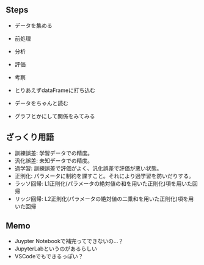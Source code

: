 
## Steps

- データを集める
- 前処理
- 分析
- 評価
- 考察

- とりあえずdataFrameに打ち込む
- データをちゃんと読む
- グラフとかにして関係をみてみる

## ざっくり用語

- 訓練誤差: 学習データでの精度。
- 汎化誤差: 未知データでの精度。
- 過学習: 訓練誤差で評価がよく、汎化誤差で評価が悪い状態。
- 正則化: パラメータに制約を課すこと。それにより過学習を防いだりする。
- ラッソ回帰: L1正則化(パラメータの絶対値の和を用いた正則化)項を用いた回帰
- リッジ回帰: L2正則化(パラメータの絶対値の二乗和を用いた正則化)項を用いた回帰

## Memo

- Juypter Notebookで補完ってできないの...？
- JupyterLabというのがあるらしい
- VSCodeでもできるっぽい？
